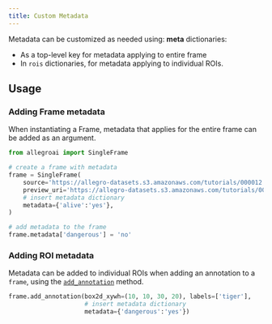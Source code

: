 ```yaml
---
title: Custom Metadata
---
```


Metadata can be customized as needed using: **meta** dictionaries: 
* As a top-level key for metadata applying to entire frame
* In `rois` dictionaries, for metadata applying to individual ROIs.

## Usage 

### Adding Frame metadata

When instantiating a Frame, metadata that applies for the entire frame can be
added as an argument.

```python
from allegroai import SingleFrame

# create a frame with metadata
frame = SingleFrame(
    source='https://allegro-datasets.s3.amazonaws.com/tutorials/000012.jpg',
    preview_uri='https://allegro-datasets.s3.amazonaws.com/tutorials/000012.jpg',
    # insert metadata dictionary
    metadata={'alive':'yes'}, 
)

# add metadata to the frame
frame.metadata['dangerous'] = 'no'
```

### Adding ROI metadata

Metadata can be added to individual ROIs when adding an annotation to a `frame`, using the [`add_annotation`](google.com)
method. 

```python
frame.add_annotation(box2d_xywh=(10, 10, 30, 20), labels=['tiger'],
                     # insert metadata dictionary
                     metadata={'dangerous':'yes'})
```